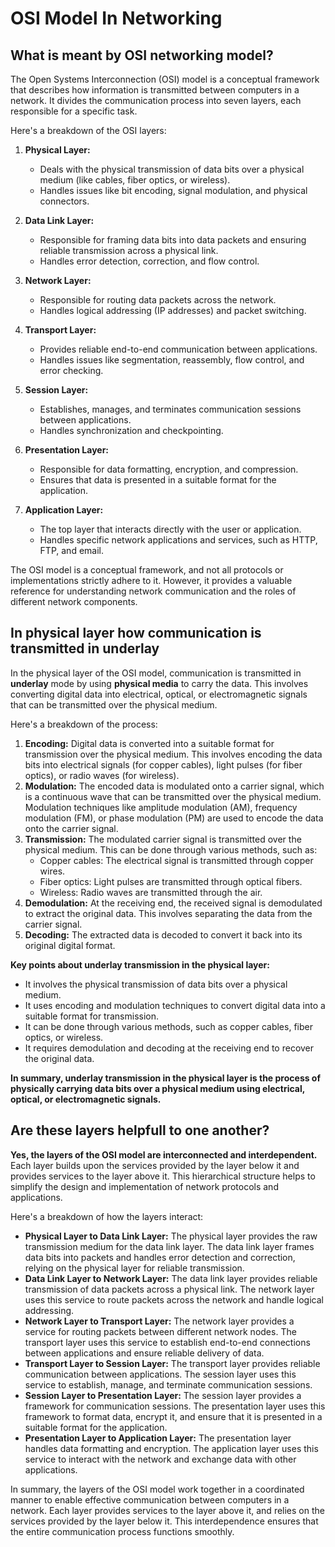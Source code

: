 # OSI Model In Networking
## What is meant by OSI networking model?
The Open Systems Interconnection (OSI) model is a conceptual framework that describes how information is transmitted between computers in a network. It divides the communication process into seven layers, each responsible for a specific task. 

Here's a breakdown of the OSI layers:

1. **Physical Layer:**
   * Deals with the physical transmission of data bits over a physical medium (like cables, fiber optics, or wireless).
   * Handles issues like bit encoding, signal modulation, and physical connectors.

2. **Data Link Layer:**
   * Responsible for framing data bits into data packets and ensuring reliable transmission across a physical link.
   * Handles error detection, correction, and flow control.

3. **Network Layer:**
   * Responsible for routing data packets across the network.
   * Handles logical addressing (IP addresses) and packet switching.

4. **Transport Layer:**
   * Provides reliable end-to-end communication between applications.
   * Handles issues like segmentation, reassembly, flow control, and error checking.

5. **Session Layer:**
   * Establishes, manages, and terminates communication sessions between applications.
   * Handles synchronization and checkpointing.

6. **Presentation Layer:**
   * Responsible for data formatting, encryption, and compression.
   * Ensures that data is presented in a suitable format for the application.

7. **Application Layer:**
   * The top layer that interacts directly with the user or application.
   * Handles specific network applications and services, such as HTTP, FTP, and email.

The OSI model is a conceptual framework, and not all protocols or implementations strictly adhere to it. However, it provides a valuable reference for understanding network communication and the roles of different network components.
## In physical layer how communication is transmitted in underlay
In the physical layer of the OSI model, communication is transmitted in **underlay** mode by using **physical media** to carry the data. This involves converting digital data into electrical, optical, or electromagnetic signals that can be transmitted over the physical medium.

Here's a breakdown of the process:

1. **Encoding:** Digital data is converted into a suitable format for transmission over the physical medium. This involves encoding the data bits into electrical signals (for copper cables), light pulses (for fiber optics), or radio waves (for wireless).
2. **Modulation:** The encoded data is modulated onto a carrier signal, which is a continuous wave that can be transmitted over the physical medium. Modulation techniques like amplitude modulation (AM), frequency modulation (FM), or phase modulation (PM) are used to encode the data onto the carrier signal.
3. **Transmission:** The modulated carrier signal is transmitted over the physical medium. This can be done through various methods, such as:
   - Copper cables: The electrical signal is transmitted through copper wires.
   - Fiber optics: Light pulses are transmitted through optical fibers.
   - Wireless: Radio waves are transmitted through the air.
4. **Demodulation:** At the receiving end, the received signal is demodulated to extract the original data. This involves separating the data from the carrier signal.
5. **Decoding:** The extracted data is decoded to convert it back into its original digital format.

**Key points about underlay transmission in the physical layer:**

* It involves the physical transmission of data bits over a physical medium.
* It uses encoding and modulation techniques to convert digital data into a suitable format for transmission.
* It can be done through various methods, such as copper cables, fiber optics, or wireless.
* It requires demodulation and decoding at the receiving end to recover the original data.

**In summary, underlay transmission in the physical layer is the process of physically carrying data bits over a physical medium using electrical, optical, or electromagnetic signals.**

## Are these layers helpfull to one another?
**Yes, the layers of the OSI model are interconnected and interdependent.** Each layer builds upon the services provided by the layer below it and provides services to the layer above it. This hierarchical structure helps to simplify the design and implementation of network protocols and applications.

Here's a breakdown of how the layers interact:

* **Physical Layer to Data Link Layer:** The physical layer provides the raw transmission medium for the data link layer. The data link layer frames data bits into packets and handles error detection and correction, relying on the physical layer for reliable transmission.
* **Data Link Layer to Network Layer:** The data link layer provides reliable transmission of data packets across a physical link. The network layer uses this service to route packets across the network and handle logical addressing.
* **Network Layer to Transport Layer:** The network layer provides a service for routing packets between different network nodes. The transport layer uses this service to establish end-to-end connections between applications and ensure reliable delivery of data.
* **Transport Layer to Session Layer:** The transport layer provides reliable communication between applications. The session layer uses this service to establish, manage, and terminate communication sessions.
* **Session Layer to Presentation Layer:** The session layer provides a framework for communication sessions. The presentation layer uses this framework to format data, encrypt it, and ensure that it is presented in a suitable format for the application.
* **Presentation Layer to Application Layer:** The presentation layer handles data formatting and encryption. The application layer uses this service to interact with the network and exchange data with other applications.

In summary, the layers of the OSI model work together in a coordinated manner to enable effective communication between computers in a network. Each layer provides services to the layer above it, and relies on the services provided by the layer below it. This interdependence ensures that the entire communication process functions smoothly.
